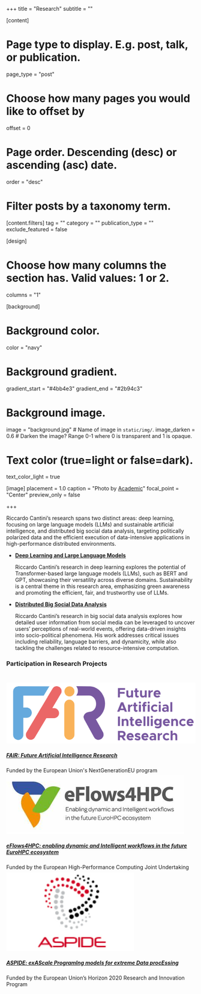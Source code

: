 +++
title = "Research"
subtitle = ""


[content]
  # Page type to display. E.g. post, talk, or publication.
  page_type = "post"
  
  
  # Choose how many pages you would like to offset by
  offset = 0

  # Page order. Descending (desc) or ascending (asc) date.
  order = "desc"

  # Filter posts by a taxonomy term.
  [content.filters]
    tag = ""
    category = ""
    publication_type = ""
    exclude_featured = false

[design]
  # Choose how many columns the section has. Valid values: 1 or 2.
  columns = "1"


[background]
  # Background color.
  color = "navy"
  
  # Background gradient.
  gradient_start = "#4bb4e3"
  gradient_end = "#2b94c3"
  
  # Background image.
  image = "background.jpg"  # Name of image in `static/img/`.
  image_darken = 0.6  # Darken the image? Range 0-1 where 0 is transparent and 1 is opaque.

  # Text color (true=light or false=dark).
  text_color_light = true

[image]
placement = 1.0
caption = "Photo by [Academic](https://sourcethemes.com/academic/)"
focal_point = "Center"
preview_only = false

+++
<div style="text-align: left">
Riccardo Cantini’s research spans two distinct areas: deep learning, focusing on large language models (LLMs) and sustainable artificial intelligence, and distributed big social data analysis, targeting politically polarized data and the efficient execution of data-intensive applications in high-performance distributed environments.

<ul>
    <li><strong><a href="topics/deep_learning_LLM">Deep Learning and Large Language Models</a></strong></li>
    <p>Riccardo Cantini’s research in deep learning explores the potential of Transformer-based large language models (LLMs), such as BERT and GPT, showcasing their versatility across diverse domains. Sustainability is a central theme in this research area, emphasizing green awareness and promoting the efficient, fair, and trustworthy use of LLMs.
</p>
    <li><strong><a href="topics/distributed_big_social_data">Distributed Big Social Data Analysis</a></strong></li>
    <p>Riccardo Cantini’s research in big social data analysis explores how detailed user information from social media can be leveraged to uncover users’ perceptions of real-world events, offering data-driven insights into socio-political phenomena. His work addresses critical issues including reliability, language barriers, and dynamicity, while also tackling the challenges related to resource-intensive computation.</p>
</ul>
</div>

<div style="text-align: left">
<h3><b>Participation in Research Projects</b></h3>
<div class="media stream-item" style="margin-top: 40px;">
	<div class="mr-3">
		<a href="https://doi.org/10.1142/q0444" target="_blank">
			<img src="logos/FAIR_logo.png" alt="FAIR_LOGO" style="margin-top: 0px;"></a>
	</div>
	<div class="media-body">
		<h5 class="mb-0 mt-0"><a href="https://fondazione-fair.it/" target="_blank">
FAIR: Future Artificial Intelligence Research</a></h5>
		<div class="stream-meta article-metadata">
			<div>
				<span>Funded by the European Union's NextGenerationEU program</span>
			</div>
		</div>
	</div>
</div>
<div class="media stream-item">
	<div class="mr-3" style="margin-top:5px;">
		<a href="https://doi.org/10.1142/q0444" target="_blank">
			<img src="logos/eFlows4HPC_logo.png" alt="eFlows4HPC_logo" style="margin-top: 0px;"></a>
	</div>
	<div class="media-body">
		<h5 class="mb-0 mt-0"><a href="https://eflows4hpc.eu/" target="_blank">
eFlows4HPC: enabling dynamic and Intelligent workflows in the future EuroHPC ecosystem</a></h5>
		<div class="stream-meta article-metadata">
			<div>
				<span>Funded by the European High-Performance Computing Joint Undertaking</span>
			</div>
		</div>
	</div>
</div>
<div class="media stream-item">
	<div class="mr-3" style="margin-top:5px;">
		<a href="https://doi.org/10.1142/q0444" target="_blank">
			<img src="logos/ASPIDE_logo.png" alt="ASPIDE_logo" style="margin-top: 0px; margin-bottom:0px;"></a>
	</div>
	<div class="media-body">
		<h5 class="mb-0 mt-0"><a href="https://cordis.europa.eu/project/id/801091" target="_blank">
ASPIDE: exAScale ProgramIng models for extreme Data procEssing</a></h5>
		<div class="stream-meta article-metadata">
			<div>
				<span>Funded by the European Union’s Horizon 2020 Research and Innovation Program</span>
			</div>
		</div>
	</div>
</div>
</div>
